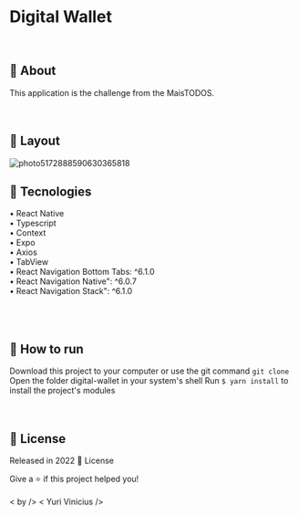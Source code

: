 # Digital Wallet
<br/>

## 📖 About
This application is the challenge from the MaisTODOS. <br/>
<br/>
<br/>
## 📐 Layout
![photo5172888590630365818](https://user-images.githubusercontent.com/50464472/151990918-c19c6105-f859-4d1f-be43-2b63ae09cd34.jpg)


## 🚀 Tecnologies <br/>
• React Native <br/>
• Typescript <br/>
• Context <br/>
• Expo <br/>
• Axios <br/>
• TabView <br/>
• React Navigation Bottom Tabs: ^6.1.0 <br/>
• React Navigation Native": ^6.0.7 <br/>
• React Navigation Stack": ^6.1.0 <br/>
<br/>
<br/>
<br/>

## 🔧 How to run
Download this project to your computer or use the git command `git clone` <br/>
Open the folder digital-wallet in your system's shell
Run `$ yarn install` to install the project's modules
<br/>
<br/>
<br/>

## 📕 License
Released in 2022 📕 License


Give a ⭐️ if this project helped you!
<br/>
<br/>
  < by />  < Yuri Vinicius />
